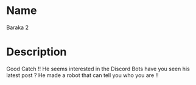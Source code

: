 # Name

Baraka 2

# Description

Good Catch !! He seems interested in the Discord Bots have you seen his latest post ? He made a robot that can tell you who you are !!
